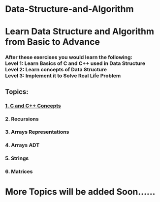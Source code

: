 # Data-Structure-and-Algorithm
<h1>Learn Data Structure and Algorithm from Basic to Advance</h1>

<h3>After these exercises you would learn the following: <br>
Level 1: Learn Basics of C and C++ used in Data Structure<br>
Level 2: Learn concepts of Data Structure<br>
Level 3: Implement it to Solve Real Life Problem<br></h3>

<h2>Topics:</h2>
<a href="https://github.com/rijj1/Data-Structure-and-Algorithm/tree/main/01.%20C%20and%20C%2B%2B%20Concepts"><h3>1. C and C++ Concepts</h3></a>
<h3>2. Recursions</h3>
<h3>3. Arrays Representations</h3>
<h3>4. Arrays ADT</h3>
<h3>5. Strings</h3>
<h3>6. Matrices</h3>

<h1> More Topics will be added Soon......</h1>
